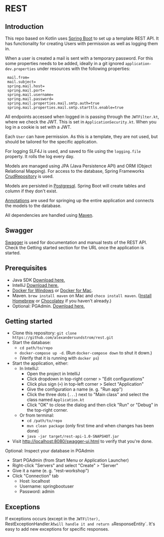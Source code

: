 # REST

## Introduction
This repo based on Kotlin uses [Spring Boot](https://spring.io/projects/spring-boot) to set up a template REST API. It 
has functionality for creating Users with permission as well as logging them in.

When a user is created a mail is sent with a temporary password. For this some properties needs to be added, ideally in 
a git ignored `application-dev.properties` under resources with the following properties:
  ```
   mail.from=
   mail.subject=
   spring.mail.host=
   spring.mail.port=
   spring.mail.username=
   spring.mail.password=
   spring.mail.properties.mail.smtp.auth=true
   spring.mail.properties.mail.smtp.starttls.enable=true
   ```
 
All endpoints accessed when logged in is passing through the `JWTFilter.kt`, where we check the JWT. This is set in 
`ApplicationSecurity.kt`. When you log in a cookie is set with a JWT.

Each `User` can have permission. As this is a template, they are not used, but should be tailored for the specific application.

For logging SLF4J is used, and saved to file using the `logging.file` property. It rolls the log every day.

Models are managed using JPA (Java Persistence API) and ORM (Object Relational Mapping). For access to the database,
Spring Frameworks [CrudRepository](https://docs.spring.io/spring-data/data-commons/docs/1.6.1.RELEASE/reference/html/repositories.html) is used.

Models are persisted in [Postgresql](https://www.postgresql.org/). Spring Boot will create tables and column if they 
don't exist.

[Annotations](https://en.wikipedia.org/wiki/Java_annotation) are used for springing up the entire application and 
connects the models to the database.

All dependencies are handled using [Maven](https://maven.apache.org/).

## Swagger
[Swagger](https://swagger.io/) is used for documentation and manual tests of the REST API. Check the Getting started
section for the URL once the application is started.

## Prerequisites
- Java SDK [Download here.](https://www.oracle.com/technetwork/java/javase/downloads/index.html)
- IntelliJ [Download here.](https://www.jetbrains.com/idea/download/)
- [Docker for Windows](https://hub.docker.com/editions/community/docker-ce-desktop-windows) or [Docker for Mac](https://hub.docker.com/editions/community/docker-ce-desktop-mac).
- Maven. `brew install maven` on Mac and `choco install maven`. ([Install Homebrew](https://brew.sh/index_sv) or [Chocolatey](https://chocolatey.org/docs/installation) if you haven't already.)
- Optional: PGAdmin. [Download here.](https://www.pgadmin.org/download/)

## Getting started
- Clone this repository: `git clone https://github.com/alexandersundstrom/rest.git`
- Start the database:
  - `cd path/to/repo`
  - `docker-compose up -d`. (Run `docker-compose down` to shut it down.)
  - (Verify that it is running with `docker ps`)
- Start the application, either:
  - In IntelliJ:
    - Open the project in IntelliJ
    - Click dropdown in top-right corner > "Edit configurations"
    - Click plus sign (`+`) in top-left corner > Select "Application"
    - Give the configuration a name (e. g. "Run app")
    - Click the three dots (`...`) next to "Main class" and select the class named `Application.kt`
    - Click "OK" to close the dialog and then click "Run" or "Debug" in the top-right corner.
  - Or from terminal:
    - `cd /path/to/repo`
    - `mvn clean package` (only first time and when changes has been done)
    - `java -jar target/rest-api-1.0-SNAPSHOT.jar`
- Visit [http://localhost:8080/swagger-ui.html](http://localhost:8080/swagger-ui.html) to verify that you're done.

Optional: Inspect your database in PGAdmin
- Start PGAdmin (from Start Menu or Application Launcher)
- Right-click "Servers" and select "Create" > "Server"
- Give it a name (e. g. "rest-workshop")
- Click "Connection" tab
  - Host: localhost
  - Username: springbootuser
  - Password: admin

## Exceptions
If exceptions occurs (except in the `JWTFilter), `RestExceptionHandler.kt` will handle it and return a `ResponseEntity`.
It's easy to add new exceptions for specific responses.